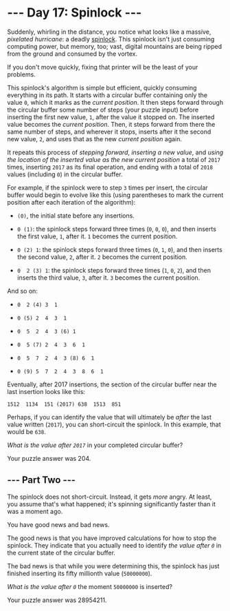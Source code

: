 # --- Day 17: Spinlock ---

Suddenly, whirling in the distance, you notice what looks like a massive, *pixelated hurricane*: a deadly [spinlock](https://en.wikipedia.org/wiki/Spinlock). This spinlock isn't just consuming computing power, but memory, too; vast, digital mountains are being ripped from the ground and consumed by the vortex.

If you don't move quickly, fixing that printer will be the least of your problems.

This spinlock's algorithm is simple but efficient, quickly consuming everything in its path. It starts with a circular buffer containing only the value `0`, which it marks as the *current position*. It then steps forward through the circular buffer some number of steps (your puzzle input) before inserting the first new value, `1`, after the value it stopped on.  The inserted value becomes the *current position*. Then, it steps forward from there the same number of steps, and wherever it stops, inserts after it the second new value, `2`, and uses that as the new *current position* again.

It repeats this process of *stepping forward*, *inserting a new value*, and *using the location of the inserted value as the new current position* a total of `2017` times, inserting `2017` as its final operation, and ending with a total of `2018` values (including `0`) in the circular buffer.

For example, if the spinlock were to step `3` times per insert, the circular buffer would begin to evolve like this (using parentheses to mark the current position after each iteration of the algorithm):


 - `(0)`, the initial state before any insertions.

 - `0 (1)`: the spinlock steps forward three times (`0`, `0`, `0`), and then inserts the first value, `1`, after it. `1` becomes the current position.

 - `0 (2) 1`: the spinlock steps forward three times (`0`, `1`, `0`), and then inserts the second value, `2`, after it. `2` becomes the current position.

 - `0  2 (3) 1`: the spinlock steps forward three times (`1`, `0`, `2`), and then inserts the third value, `3`, after it. `3` becomes the current position.


And so on:


 - `0  2 (4) 3  1`

 - `0 (5) 2  4  3  1`

 - `0  5  2  4  3 (6) 1`

 - `0  5 (7) 2  4  3  6  1`

 - `0  5  7  2  4  3 (8) 6  1`

 - `0 (9) 5  7  2  4  3  8  6  1`


Eventually, after 2017 insertions, the section of the circular buffer near the last insertion looks like this:

`1512  1134  151 (2017) 638  1513  851`

Perhaps, if you can identify the value that will ultimately be *after* the last value written (`2017`), you can short-circuit the spinlock.  In this example, that would be `638`.

*What is the value after `2017`* in your completed circular buffer?


Your puzzle answer was 204.

## --- Part Two ---

The spinlock does not short-circuit.  Instead, it gets *more* angry. At least, you assume that's what happened; it's spinning significantly faster than it was a moment ago.

You have good news and bad news.

The good news is that you have improved calculations for how to stop the spinlock. They indicate that you actually need to identify *the value after `0`* in the current state of the circular buffer.

The bad news is that while you were determining this, the spinlock has just finished inserting its fifty millionth value (`50000000`).

*What is the value after `0`* the moment `50000000` is inserted?


Your puzzle answer was 28954211.
